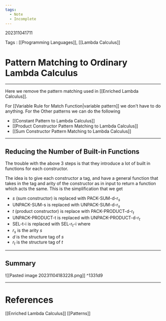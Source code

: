 ```yaml
---
tags:
  - Note
  - Incomplete
---
```

202311041711

Tags : [[Programming Languages]], [[Lambda Calculus]]
# Pattern Matching to Ordinary Lambda Calculus
---
Here we remove the pattern matching used in [[Enriched Lambda Calculus]].

For [[Variable Rule for Match Function|variable pattern]] we don't have to do anything. For the Other patterns we can do the following

- [[Constant Pattern to Lambda Calculus]]
- [[Product Constructor Pattern Matching to Lambda Calculus]]
- [[Sum Constructor Pattern Matching to Lambda Calculus]]

---
## Reducing the Number of Built-in Functions
The trouble with the above 3 steps is that they introduce a lot of built in functions for each constructor.

The idea is to give each constructor a tag, and have a general function that takes in the tag and arity of the constructor as in input to return a function which acts the same. This is the simplification that we get

- $s$ (sum constructor) is replaced with $\text{PACK-SUM-d-r}_{s}$
- $\text{UNPACK-SUM-s}$ is replaced with $\text{UNPACK-SUM-d-r}_{s}$
- $t$ (product constructor) is replace with $\text{PACK-PRODUCT-d-r}_{t}$
- $\text{UNPACK-PRODUCT-t}$ is replaced with $\text{UNPACK-PRODUCT-d-r}_{t}$
- $\text{SEL-t-i}$ is replaced with $\text{SEL-r}_{t}\text{-i}$
where
- $r_{s}$ is the arity $s$
- $d$ is the structure tag of $s$
- $r_{t}$ is the structure tag of $t$

---
## Summary
![[Pasted image 20231104183228.png]] ^1331d9

---
# References
[[Enriched Lambda Calculus]]
[[Patterns]]